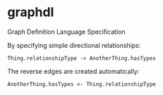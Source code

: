 # graphdl
Graph Definition Language Specification

By specifying simple directional relationships: 

```
Thing.relationshipType -> AnotherThing.hasTypes
```

The reverse edges are created automatically:

```
AnotherThing.hasTypes <- Thing.relationshipType
```


